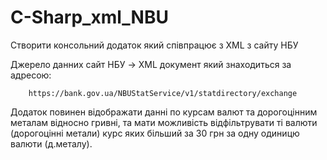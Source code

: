 # C-Sharp_xml_NBU
Cтворити консольний додаток який співпрацює з XML з сайту НБУ

  Джерело данних сайт НБУ -> XML документ який знаходиться за адресою: 
  
        https://bank.gov.ua/NBUStatService/v1/statdirectory/exchange

   Додаток повинен відображати данні по курсам валют та дорогоцінним металам відносно гривні, та мати можливість відфільтрувати ті валюти (дорогоцінні метали) курс яких більший за 30 грн за одну одиницю валюти (д.металу).

